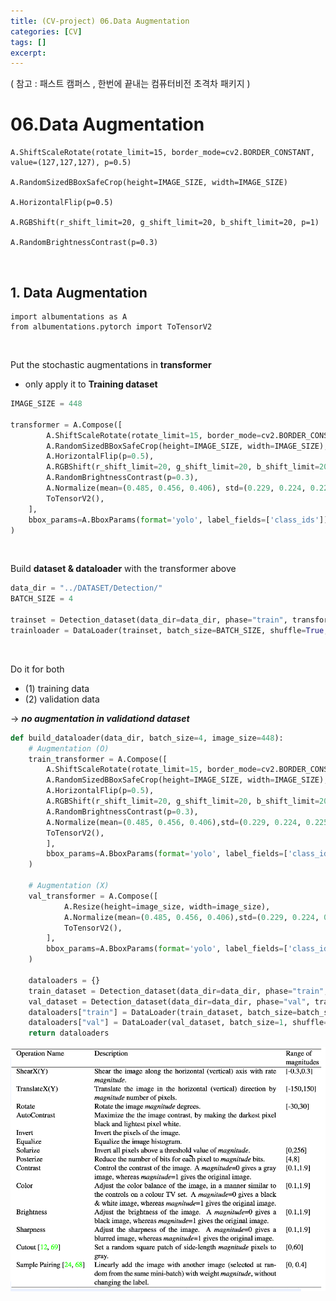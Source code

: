```yaml
---
title: (CV-project) 06.Data Augmentation
categories: [CV]
tags: []
excerpt: 
---
```


<script src="https://cdn.mathjax.org/mathjax/latest/MathJax.js?config=TeX-AMS-MML_HTMLorMML" type="text/javascript"></script>

( 참고 : 패스트 캠퍼스 , 한번에 끝내는 컴퓨터비전 초격차 패키지 )

# 06.Data Augmentation

```
A.ShiftScaleRotate(rotate_limit=15, border_mode=cv2.BORDER_CONSTANT, value=(127,127,127), p=0.5)

A.RandomSizedBBoxSafeCrop(height=IMAGE_SIZE, width=IMAGE_SIZE)

A.HorizontalFlip(p=0.5)

A.RGBShift(r_shift_limit=20, g_shift_limit=20, b_shift_limit=20, p=1)

A.RandomBrightnessContrast(p=0.3)
```

<br>

## 1. Data Augmentation

```
import albumentations as A
from albumentations.pytorch import ToTensorV2
```

<br>

Put the stochastic augmentations in **transformer**

- only apply it to **Training dataset**

```python
IMAGE_SIZE = 448

transformer = A.Compose([
        A.ShiftScaleRotate(rotate_limit=15, border_mode=cv2.BORDER_CONSTANT, value=(127,127,127), p=0.5),
        A.RandomSizedBBoxSafeCrop(height=IMAGE_SIZE, width=IMAGE_SIZE),
        A.HorizontalFlip(p=0.5),
        A.RGBShift(r_shift_limit=20, g_shift_limit=20, b_shift_limit=20, p=1),
        A.RandomBrightnessContrast(p=0.3),
        A.Normalize(mean=(0.485, 0.456, 0.406), std=(0.229, 0.224, 0.225)),
        ToTensorV2(),
    ],
    bbox_params=A.BboxParams(format='yolo', label_fields=['class_ids']),
)
```

<br>

Build **dataset & dataloader** with the transformer above

```python
data_dir = "../DATASET/Detection/"
BATCH_SIZE = 4

trainset = Detection_dataset(data_dir=data_dir, phase="train", transformer=transformer)
trainloader = DataLoader(trainset, batch_size=BATCH_SIZE, shuffle=True, collate_fn=collate_fn)
```

<br>

Do it for both 

- (1) training data
- (2) validation data

$\rightarrow$ ***no augmentation in validationd dataset***

```python
def build_dataloader(data_dir, batch_size=4, image_size=448):
    # Augmentation (O)
    train_transformer = A.Compose([
        A.ShiftScaleRotate(rotate_limit=15, border_mode=cv2.BORDER_CONSTANT, value=(127,127,127), p=0.5),
        A.RandomSizedBBoxSafeCrop(height=IMAGE_SIZE, width=IMAGE_SIZE),
        A.HorizontalFlip(p=0.5),
        A.RGBShift(r_shift_limit=20, g_shift_limit=20, b_shift_limit=20, p=1),
        A.RandomBrightnessContrast(p=0.3),
        A.Normalize(mean=(0.485, 0.456, 0.406),std=(0.229, 0.224, 0.225)),
        ToTensorV2(),
        ],
        bbox_params=A.BboxParams(format='yolo', label_fields=['class_ids']),
    )
    
    # Augmentation (X)
    val_transformer = A.Compose([
            A.Resize(height=image_size, width=image_size),
            A.Normalize(mean=(0.485, 0.456, 0.406),std=(0.229, 0.224, 0.225)),
            ToTensorV2(),
        ],
        bbox_params=A.BboxParams(format='yolo', label_fields=['class_ids']),
    )
    
    dataloaders = {}
    train_dataset = Detection_dataset(data_dir=data_dir, phase="train", transformer=train_transformer)
    val_dataset = Detection_dataset(data_dir=data_dir, phase="val", transformer=val_transformer)
    dataloaders["train"] = DataLoader(train_dataset, batch_size=batch_size, shuffle=True, collate_fn=collate_fn)
    dataloaders["val"] = DataLoader(val_dataset, batch_size=1, shuffle=False, collate_fn=collate_fn)
    return dataloaders
```



![figure2](/assets/img/cv/cv252.png)

